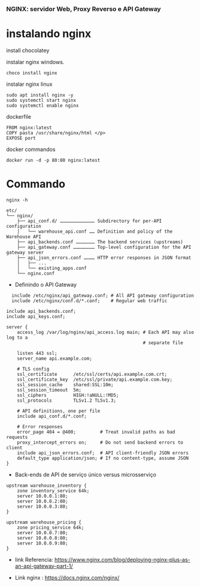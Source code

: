 
<h3> NGINX: servidor Web, Proxy Reverso e API Gateway </h3>  </p>

# instalando nginx

install chocolatey </p>
instalar nginx windows.</p>
````
choco install nginx
````
instalar nginx linux
````
sudo apt install nginx -y
sudo systemctl start nginx 
sudo systemctl enable nginx
````

dockerfile</p>
````
FROM nginx:latest 
COPY pasta /usr/share/nginx/html </p> 
EXPOSE port
````

docker commandos </p>
````
docker run -d -p 80:80 nginx:latest
````

# Commando

````
nginx -h
````

````
etc/ 
└── nginx/  
    ├── api_conf.d/ ………………………………… Subdirectory for per-API configuration 
    │   └── warehouse_api.conf …… Definition and policy of the Warehouse API 
    ├── api_backends.conf ………………… The backend services (upstreams) 
    ├── api_gateway.conf …………………… Top-level configuration for the API gateway server
    ├── api_json_errors.conf ………… HTTP error responses in JSON format
    │   ├── ... 
    │   └── existing_apps.conf
    └── nginx.conf 
````

- Definindo o API Gateway

````
  include /etc/nginx/api_gateway.conf; # All API gateway configuration
  include /etc/nginx/conf.d/*.conf;    # Regular web traffic
````

````
include api_backends.conf;
include api_keys.conf;

server {
    access_log /var/log/nginx/api_access.log main; # Each API may also log to a 
                                                   # separate file

    listen 443 ssl;
    server_name api.example.com;

    # TLS config
    ssl_certificate      /etc/ssl/certs/api.example.com.crt;
    ssl_certificate_key  /etc/ssl/private/api.example.com.key;
    ssl_session_cache    shared:SSL:10m;
    ssl_session_timeout  5m;
    ssl_ciphers          HIGH:!aNULL:!MD5;
    ssl_protocols        TLSv1.2 TLSv1.3;

    # API definitions, one per file
    include api_conf.d/*.conf;

    # Error responses
    error_page 404 = @400;         # Treat invalid paths as bad requests
    proxy_intercept_errors on;     # Do not send backend errors to client
    include api_json_errors.conf;  # API client-friendly JSON errors
    default_type application/json; # If no content-type, assume JSON
}
````


- Back-ends de API de serviço único versus microsserviço

````
upstream warehouse_inventory {
    zone inventory_service 64k;
    server 10.0.0.1:80;
    server 10.0.0.2:80;
    server 10.0.0.3:80;
}

upstream warehouse_pricing {
    zone pricing_service 64k;
    server 10.0.0.7:80;
    server 10.0.0.8:80;
    server 10.0.0.9:80;
}
````

- link Referencia: https://www.nginx.com/blog/deploying-nginx-plus-as-an-api-gateway-part-1/


- Link nginx : https://docs.nginx.com/nginx/
